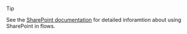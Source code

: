 
>[!TIP] 
>See the [SharePoint documentation](https://docs.microsoft.com/sharepoint/dev/business-apps/power-automate/sharepoint-connector-actions-triggers) for detailed inforamtion about using SharePoint in flows.